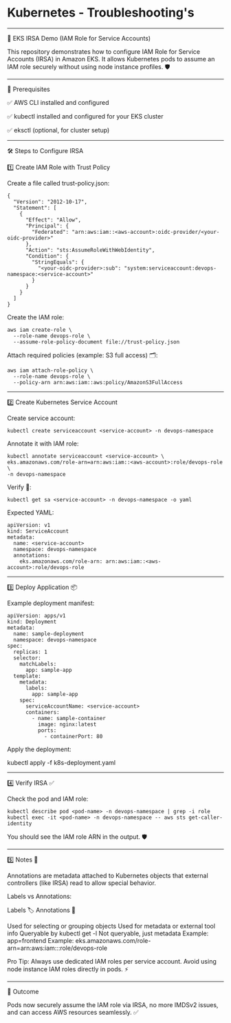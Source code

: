 # Kubernetes - Troubleshooting's

---

🚀 EKS IRSA Demo (IAM Role for Service Accounts)

This repository demonstrates how to configure IAM Role for Service Accounts (IRSA) in Amazon EKS.
It allows Kubernetes pods to assume an IAM role securely without using node instance profiles. 🛡️


---

📌 Prerequisites

✅ AWS CLI installed and configured

✅ kubectl installed and configured for your EKS cluster

✅ eksctl (optional, for cluster setup)



---

🛠️ Steps to Configure IRSA

1️⃣ Create IAM Role with Trust Policy

Create a file called trust-policy.json:

```
{
  "Version": "2012-10-17",
  "Statement": [
    {
      "Effect": "Allow",
      "Principal": {
        "Federated": "arn:aws:iam::<aws-account>:oidc-provider/<your-oidc-provider>"
      },
      "Action": "sts:AssumeRoleWithWebIdentity",
      "Condition": {
        "StringEquals": {
          "<your-oidc-provider>:sub": "system:serviceaccount:devops-namespace:<service-account>"
        }
      }
    }
  ]
}
```
Create the IAM role:
```
aws iam create-role \
  --role-name devops-role \
  --assume-role-policy-document file://trust-policy.json
```
Attach required policies (example: S3 full access) 🗂️:
```
aws iam attach-role-policy \
  --role-name devops-role \
  --policy-arn arn:aws:iam::aws:policy/AmazonS3FullAccess
```

---

2️⃣ Create Kubernetes Service Account

Create service account:
```
kubectl create serviceaccount <service-account> -n devops-namespace
```
Annotate it with IAM role:
```
kubectl annotate serviceaccount <service-account> \
eks.amazonaws.com/role-arn=arn:aws:iam::<aws-account>:role/devops-role \
-n devops-namespace
```
Verify 🧐:
```
kubectl get sa <service-account> -n devops-namespace -o yaml
```
Expected YAML:
```
apiVersion: v1
kind: ServiceAccount
metadata:
  name: <service-account>
  namespace: devops-namespace
  annotations:
    eks.amazonaws.com/role-arn: arn:aws:iam::<aws-account>:role/devops-role
```

---

3️⃣ Deploy Application 📦

Example deployment manifest:
```
apiVersion: apps/v1
kind: Deployment
metadata:
  name: sample-deployment
  namespace: devops-namespace
spec:
  replicas: 1
  selector:
    matchLabels:
      app: sample-app
  template:
    metadata:
      labels:
        app: sample-app
    spec:
      serviceAccountName: <service-account>
      containers:
        - name: sample-container
          image: nginx:latest
          ports:
            - containerPort: 80
```
Apply the deployment:

kubectl apply -f k8s-deployment.yaml


---

4️⃣ Verify IRSA ✅

Check the pod and IAM role:
```
kubectl describe pod <pod-name> -n devops-namespace | grep -i role
kubectl exec -it <pod-name> -n devops-namespace -- aws sts get-caller-identity
```
You should see the IAM role ARN in the output. 🛡️


---

5️⃣ Notes 📝

Annotations are metadata attached to Kubernetes objects that external controllers (like IRSA) read to allow special behavior.

Labels vs Annotations:


Labels 🏷️	Annotations 📝

Used for selecting or grouping objects	Used for metadata or external tool info
Queryable by kubectl get -l	Not queryable, just metadata
Example: app=frontend	Example: eks.amazonaws.com/role-arn=arn:aws:iam::<aws-account>:role/devops-role


Pro Tip: Always use dedicated IAM roles per service account. Avoid using node instance IAM roles directly in pods. ⚡

---

🎯 Outcome

Pods now securely assume the IAM role via IRSA, no more IMDSv2 issues, and can access AWS resources seamlessly. ✅


